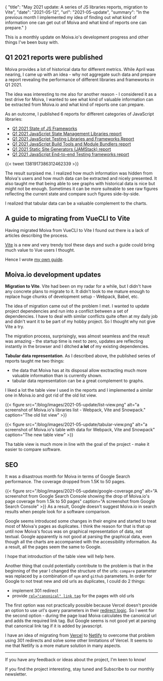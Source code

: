 {
    "title": "May 2021 update: A series of JS libraries reports, migration to Vite",
    "date": "2021-05-12",
    "url": "2021-05-update",
    "summary": "In the previous month I implemented my idea of finding out what kind of information one can get out of Moiva and what kind of reports one can prepare."
}

This is a monthly update on Moiva.io's development progress and other things I've been busy with.

## Q1 2021 reports were published
Moiva provides a lot of historical data for different metrics.
While April was nearing, I came up with an idea - why not aggregate such data and prepare a report revealing the performance of different libraries and frameworks in Q1 2021.

The idea was interesting to me also for another reason - I considered it as a test drive for Moiva, I wanted to see what kind of valuable information can be extracted from Moiva.io and what kind of reports one can prepare.

As an outcome, I published 6 reports for different categories of JavaScript libraries:
- [Q1 2021 State of JS Frameworks](https://moiva.io/blog/2021-q1-state-of-js-frameworks/)
- [Q1 2021 JavaScript State Management Libraries report](https://moiva.io/blog/2021-q1-report-state-management/)
- [Q1 2021 JavaScript Testing Libraries and Frameworks Report](https://moiva.io/blog/2021-q1-report-js-testing-libraries/)
- [Q1 2021 JavaScript Build Tools and Module Bundlers report](https://moiva.io/blog/2021-q1-report-js-build-tools-bundlers/)
- [Q1 2021 Static Site Generators (JAMStack) report](https://moiva.io/blog/2021-q1-report-js-jamstack/)
- [Q1 2021 JavaScript End-to-end Testing frameworks report](https://moiva.io/blog/2021-q1-report-end-to-end-testing-frameworks/)

{{< tweet 1381917386312462339 >}}

The result surpised me. I realized how much information was hidden from Moiva's users and how much data can be extracted and nicely presented.
It also taught me that being able to see graphs with historical data is nice but might not be enough. Sometimes it can be more suiteable to see raw figures reflecting the current state and compare such figures side-by-side. 

I realized that tabular data can be a valuable complement to the charts.

## A guide to migrating from VueCLI to Vite
Having migrated Moiva from VueCLI to Vite I found out there is a lack of articles describing the process.

[Vite](https://vitejs.dev/) is a new and very trendy tool these days and such a guide could bring much value to Vue users I thought.

Hence I wrote [my own guide](https://moiva.io/blog/the-missing-migration-guide-from-vue-cli-to-vite/).

## Moiva.io development updates
__Migration to Vite__.
Vite had been on my radar for a while, but I didn't have any concrete plans to migrate to it. It didn't look to me mature enough to replace huge chunks of development setup - Webpack, Babel, etc.

The idea of migration came out of the problem I met. I wanted to update project dependencies and run into a conflict between a set of dependencies. I have to deal with similar conflicts quite often at my daily job and didn't want it to be part of my hobby project. So I thought why not give Vite a try.

The migration process, surprisingly, was almost seamless and the result was amazing - the startup time is next to zero, updates are reflecting instantly in the browser and I ditched __a lot__ of my existing dependencies.

<!-- {{< tweet 1385326827120599041 >}} -->

__Tabular data representation__. As I described above, the published series of reports taught me two things:
- the data that Moiva has at its disposal allow exctracting much more valuable information than is currently shown.
- tabular data representation can be a great complement to graphs.

I liked a lot the table view I used in the reports and I implemented a similar one in Moiva.io and got rid of the old list view.

{{< figure src="/blog/images/2021-05-update/list-view.png" alt="a screenshot of Moiva.io's libraries list - Webpack, Vite and Snowpack." caption="The old list view" >}}

{{< figure src="/blog/images/2021-05-update/tabular-view.png" alt="a screenshot of Moiva.io's table with data for Webpack, Vite and Snowpack" caption="The new table view" >}}

Tha table view is much more in line with the goal of the project - make it easier to compare software.

## SEO
It was a disastrous month for Moiva in terms of Google Search performance. The coverage dropped from 1.5K to 50 pages. 

{{< figure src="/blog/images/2021-05-update/google-coverage.png" alt="A screenshot from Google Search Console showing the drop of Moiva.io's page coverage from 1.5k to 50 pages" caption="A screenshot from Google Search Console" >}}
As a result, Google doesn't suggest Moiva.io in search results when people look for a software comparison.

Google seems introduced some changes in their engine and started to treat most of Moiva's pages as duplicates. I think the reason for that is that up until now Moiva's focus was on graphical representation of data, not textual. Google apparently is not good at parsing the graphical data, even though all the charts are accompanied with the accessibility information. As a result, all the pages seem the same to Google.

I hope that introduction of the table view will help here.

Another thing that could potentially contribute to the problem is that in the beginning of the year I changed the structure of the urls: `compare` parameter was replaced by a combination of `npm` and `github` parameters. In order for Google to not treat new and old urls as duplicates, I could do 2 things:
- implement 301 redirect
- provide [`rel="canonical" link tag`](https://developers.google.com/search/docs/advanced/crawling/consolidate-duplicate-urls#rel-canonical-link-method) for the pages with old urls

The first option was not practically possible because Vercel doesn't provide an option to use url's query parameters in their [redirect logic](https://vercel.com/docs/configuration#project/redirects). So I went for the second option - during the page load Moiva calculates the canonical url and adds the required link tag. But Google seems is not good yet at parsing that canonical link tag if it is added by javascript.

I have an idea of migrating from [Vercel](http://vercel.com/) to [Netlify](https://www.netlify.com/) to overcome that problem using 301 redirects and solve some other limitations of Vercel. It seems to me that Netlify is a more mature solution in many aspects.

---

If you have any feedback or ideas about the project, I'm keen to know!

If you find the project interesting, stay tuned and Subscribe to our monthly newsletter.
